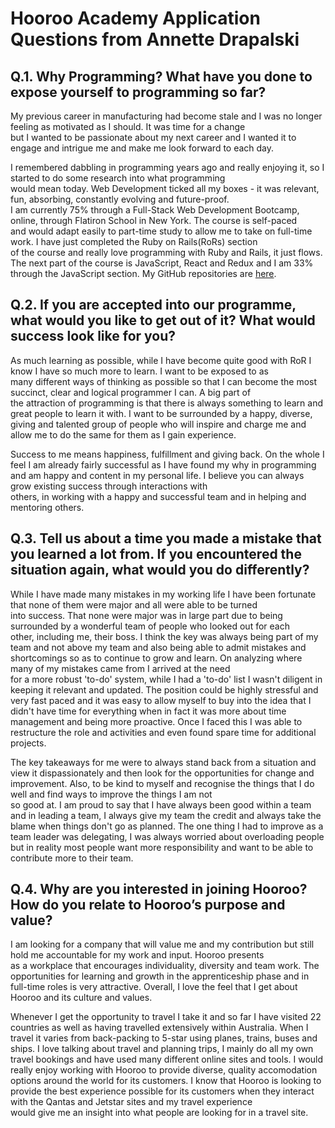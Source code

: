 # Hooroo Academy Application Questions from Annette Drapalski

## Q.1. Why Programming? What have you done to expose yourself to programming so far?

My previous career in manufacturing had become stale and I was no longer feeling as motivated as I should. It was time for a change  
but I wanted to be passionate about my next career and I wanted it to engage and intrigue me and make me look forward to each day. 

I remembered dabbling in programming years ago and really enjoying it, so I started to do some research into what programming   
would mean today. Web Development ticked all my boxes - it was relevant, fun, absorbing, constantly evolving and future-proof.   
I am currently 75% through a Full-Stack Web Development Bootcamp, online, through Flatiron School in New York. The course is self-paced   
and would adapt easily to part-time study to allow me to take on full-time work. I have just completed the Ruby on Rails(RoRs) section   
of the course and really love programming with Ruby and Rails, it just flows. The next part of the course is JavaScript, React and Redux   and I am 33% through the JavaScript section. My GitHub repositories are [here](https://github.com/apalski?tab=repositories).

## Q.2. If you are accepted into our programme, what would you like to get out of it? What would success look like for you?

As much learning as possible, while I have become quite good with RoR I know I have so much more to learn. I want to be exposed to as   
many different ways of thinking as possible so that I can become the most succinct, clear and logical programmer I can. A big part of   
the attraction of programming is that there is always something to learn and great people to learn it with. I want to be surrounded by a   happy, diverse, giving and talented group of people who will inspire and charge me and allow me to do the same for them as I gain   experience.

Success to me means happiness, fulfillment and giving back. On the whole I feel I am already fairly successful as I have found my why in   programming and am happy and content in my personal life. I believe you can always grow existing success through interactions with   
others, in working with a happy and successful team and in helping and mentoring others.

## Q.3. Tell us about a time you made a mistake that you learned a lot from. If you encountered the situation again, what would you do differently?

While I have made many mistakes in my working life I have been fortunate that none of them were major and all were able to be turned   
into success. That none were major was in large part due to being surrounded by a wonderful team of people who looked out for each   
other, including me, their boss. I think the key was always being part of my team and not above my team and also being able to admit   mistakes and shortcomings so as to continue to grow and learn. On analyzing where many of my mistakes came from I arrived at the need   
for a more robust 'to-do' system, while I had a 'to-do' list I wasn't diligent in keeping it relevant and updated. The position could be   highly stressful and very fast paced and it was easy to allow myself to buy into the idea that I didn't have time for everything when in   fact it was more about time management and being more proactive. Once I faced this I was able to restructure the role and activities and   even found spare time for additional projects.

The key takeaways for me were to always stand back from a situation and view it dispassionately and then look for the opportunities for   change and improvement. Also, to be kind to myself and recognise the things that I do well and find ways to improve the things I am not   
so good at. I am proud to say that I have always been good within a team and in leading a team, I always give my team the credit and   always take the blame when things don't go as planned. The one thing I had to improve as a team leader was delegating, I was always   worried about overloading people but in reality most people want more responsibility and want to be able to contribute more to their team.

## Q.4.  Why are you interested in joining Hooroo? How do you relate to Hooroo’s purpose and value?

I am looking for a company that will value me and my contribution but still hold me accountable for my work and input. Hooroo presents   
as a workplace that encourages individuality, diversity and team work. The opportunities for learning and growth in the apprenticeship   phase and in full-time roles is very attractive. Overall, I love the feel that I get about Hooroo and its culture and values.

Whenever I get the opportunity to travel I take it and so far I have visited 22 countries as well as having travelled extensively within   Australia. When I travel it varies from back-packing to 5-star using planes, trains, buses and ships. I love talking about travel and   planning trips, I mainly do all my own travel bookings and have used many different online sites and tools. I would really enjoy working   with Hooroo to provide diverse, quality accomodation options around the world for its customers. I know that Hooroo is looking to   
provide the best experience possible for its customers when they interact with the Qantas and Jetstar sites and my travel experience   
would give me an insight into what people are looking for in a travel site.


